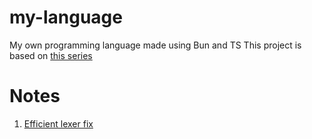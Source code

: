 # my-language

My own programming language made using Bun and TS
This project is based on [this series](https://youtube.com/playlist?list=PL_2VhOvlMk4UHGqYCLWc6GO8FaPl8fQTh&si=sHAtvSekEWxE8PfC)

# Notes

1. [Efficient lexer fix](https://youtu.be/8VB5TY1sIRo?si=MWKrI7KyrD5f57Jn&t=380)
